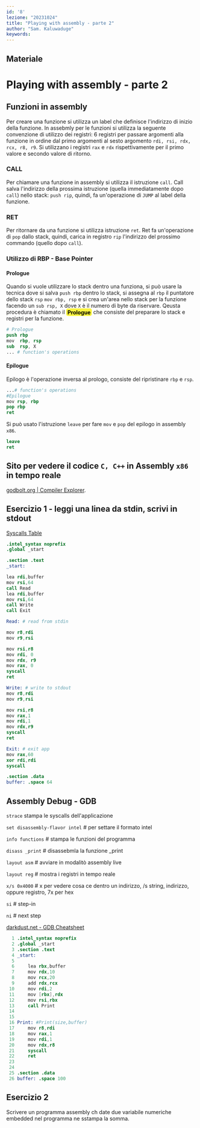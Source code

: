 ```yaml
---
id: '8'
lezione: "20231024"
title: "Playing with assembly - parte 2"
author: "Sam. Kaluwaduge"
keywords: 
---
```

<style>
    strong{
        background-color:#faf43e;
        color: black;
        padding:0.1rem 0.2rem;
        border-radius:5px;
    }
</style>

## Materiale

# Playing with assembly - parte 2

## Funzioni in assembly
Per creare una funzione si utilizza un label che definisce l'indirizzo di inizio della funzione. In assebmly per le funzioni si utilizza la seguente convenzione di utilizzo dei registri: 6 registri per passare argomenti alla funzione in ordine dal primo argomenti al sesto argomento `rdi, rsi, rdx, rcx, r8, r9`. Si utilizzano i registri `rax` e `rdx` rispettivamente per il primo valore e secondo valore di ritorno.

### CALL
Per chiamare una funzione in assembly si utilizza il istruzione `call`. Call salva l'indirizzo della prossima istruzione (quella immediatamente dopo `call`) nello stack: `push rip`, quindi, fa un'operazione di `JUMP` al label della funzione.

### RET
Per ritornare da una funzione si utilizza istruzione `ret`. Ret fa un'operazione di `pop` dallo stack, quindi, carica in registro `rip` l'indirizzo del prossimo commando (quello dopo `call`).

### Utilizzo di RBP - Base Pointer
#### Prologue
Quando si vuole utilizzare lo stack dentro una funziona, si può usare la tecnica dove si salva `push rbp` dentro lo stack, si assegna al `rbp` il puntatore dello stack `rsp` `mov rbp, rsp` e si crea un'area nello stack per la funzione facendo un `sub rsp, X` dove `X` è il numero di byte da riservare. Qeusta procedura è chiamato il **Prologue** che consiste del preparare lo stack e registri per la funzione.

```s
# Prologue
push rbp
mov  rbp, rsp
sub  rsp, X
... # function's operations
```
#### Epilogue
Epilogo è l'operazione inversa al prologo, consiste del ripristinare `rbp` e `rsp`.

```s
...# function's operations
#Epilogue
mov rsp, rbp
pop rbp
ret
```
Si può usato l'istruzione `leave` per fare `mov` e `pop` del epilogo in assembly `x86`.

```s
leave
ret
```

## Sito per vedere il codice `C, C++` in Assembly `x86` in tempo reale
[godbolt.org | Compiler Explorer](godbolt.org).


## Esercizio 1 - leggi una linea da stdin, scrivi in stdout

[Syscalls Table](https://syscalls64.paolostivanin.com/)

```s
.intel_syntax noprefix                                          
.global _start

.section .text
_start:

lea rdi,buffer
mov rsi,64
call Read
lea rdi,buffer
mov rsi,64
call Write
call Exit

Read: # read from stdin

mov r8,rdi
mov r9,rsi

mov rsi,r8
mov rdi, 0
mov rdx, r9
mov rax, 0
syscall
ret

Write: # write to stdout
mov r8,rdi
mov r9,rsi

mov rsi,r8
mov rax,1
mov rdi,1
mov rdx,r9
syscall
ret

Exit: # exit app
mov rax,60
xor rdi,rdi
syscall

.section .data
buffer: .space 64
```
## Assembly Debug - GDB 
`strace` stampa le syscalls dell'applicazione

`set disassembly-flavor intel` # per settare il formato intel

`info functions` # stampa le funzioni del programma

`disass _print` # disassebmla la funzione _print

`layout asm` # avviare in modalitò assembly live

`layout reg` # mostra i registri in tempo reale

`x/s 0x4000` # x per vedere cosa ce dentro un indirizzo, /s string, indirizzo, oppure registro, 7x per hex

`si` # step-in

`ni` # next step 

[darkdust.net - GDB Cheatsheet](https://darkdust.net/files/GDB%20Cheat%20Sheet.pdf)

```s
  1 .intel_syntax noprefix
  2 .global _start
  3 .section .text   
  4 _start:       
  5               
  6     lea rbx,buffer
  7     mov rdx,10
  8     mov rcx,20
  9     add rdx,rcx
 10     mov rdi,2 
 11     mov [rbx],rdx
 12     mov rsi,rbx
 13     call Print
 14               
 15               
 16 Print: #Print(size,buffer)
 17     mov r8,rdi
 18     mov rax,1 
 19     mov rdi,1 
 20     mov rdx,r8
 21     syscall   
 22     ret       
 23               
 24               
 25 .section .data
 26 buffer: .space 100

```
## Esercizio 2
Scrivere un programma assembly ch date due variabile numeriche embedded nel programma ne sstampa la somma.